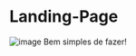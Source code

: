 # Landing-Page
![image](https://github.com/user-attachments/assets/e1ecffa6-517c-41c1-85df-342028585d75)
Bem simples de fazer!
